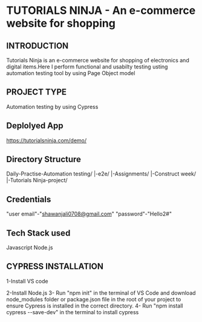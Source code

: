 # TUTORIALS NINJA - An e-commerce website for shopping 
## INTRODUCTION
 Tutorials Ninja is an e-commerce website for shopping of electronics and digital items.Here I perform 
 functional and usabilty testing usting automation testing tool by using Page Object model 
 ## PROJECT TYPE
  Automation testing by using Cypress
## Deplolyed App
  https://tutorialsninja.com/demo/
## Directory Structure
Daily-Practise-Automation testing/ |-e2e/ |-Assignments/ |-Construct week/ |-Tutorials Ninja-project/
## Credentials 
 "user email"-"shawanjali0708@gmail.com"
 "password"-"Hello2#"
 ## Tech Stack used 
  Javascript
  Node.js
  ## CYPRESS INSTALLATION 
   1-Install VS code

   2-Install Node.js
   3- Run "npm init" in the terminal of VS Code and download node_modules folder or package.json file in 
   the root of your project to ensure Cypress is installed in the correct directory.
   4- Run "npm install cypress --save-dev" in the terminal to install cypress 
   ##

